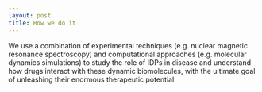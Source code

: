 ```yaml
---
layout: post
title: How we do it
---
```


We use a combination of experimental techniques (e.g. nuclear magnetic resonance spectroscopy) and computational approaches (e.g. molecular dynamics simulations) to study the role of IDPs in disease and understand how drugs interact with these dynamic biomolecules, with the ultimate goal of unleashing their enormous therapeutic potential.
